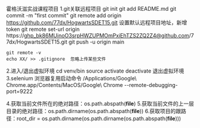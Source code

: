 霍格沃滋实战课程项目
1.git关联远程项目 
    git init
    git add README.md
    git commit -m "first commit"
    git remote add origin https://github.com/77dx/HogwartsSDET15.git
    设置默认远程项目地址，新增token
    git remote set-url origin https://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@github.com/77dx/HogwartsSDET15.git
    git push -u origin main
    
    git remote -v
    echo XX/ >> .gitignore  忽略上传某些文件
2.进入/退出虚拟环境
    cd venv/bin
    source activate
    deactivate  退出虚拟环境
3.selenium 浏览器复用启动命令
/Applications/Google\ Chrome.app/Contents/MacOS/Google\ Chrome --remote-debugging-port=9222

4.获取当前文件所在的绝对路径：os.path.abspath(__file__)
5.获取当前文件的上一层目录的绝对路径：os.path.dirname(os.path.abspath(__file__))
6.获取项目的跟路径：root_dir = os.path.dirname(os.path.dirname(os.path.abspath(__file__)))
